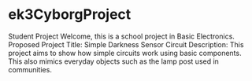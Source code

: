 # ek3CyborgProject
Student Project
Welcome, this is a school project in Basic Electronics.
Proposed Project Title: Simple Darkness Sensor Circuit
Description: This project aims to show how simple circuits work using basic components. This also mimics everyday objects such as the lamp post used in communities.

